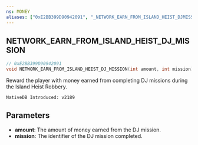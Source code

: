 ```yaml
---
ns: MONEY
aliases: ["0xE2BB399D90942091", "_NETWORK_EARN_FROM_ISLAND_HEIST_DJMISSION"]
---
```

## NETWORK_EARN_FROM_ISLAND_HEIST_DJ_MISSION

```c
// 0xE2BB399D90942091
void NETWORK_EARN_FROM_ISLAND_HEIST_DJ_MISSION(int amount, int mission);
```

Reward the player with money earned from completing DJ missions during the Island Heist Robbery.

```
NativeDB Introduced: v2189
```

## Parameters
* **amount**: The amount of money earned from the DJ mission.
* **mission**: The identifier of the DJ mission completed.